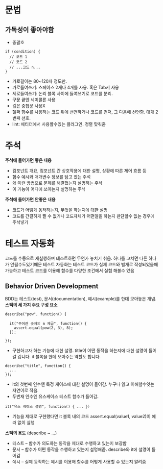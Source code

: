 # 문법

## 가독성이 좋아야함

- 중괄호
```
if (condition) {
  // 코드 1
  // 코드 2
  // ...코드 n...
}
```
- 가로길이는 80~120자 정도만.
- 가로들여쓰기: 스페이스 2개나 4개를 사용. 혹은 Tab키 사용
- 세로들여쓰기: 논리 블록 사이에 들여쓰기로 코드를 분리. 
- 구문 끝엔 세미콜론 사용
- 깊은 중첩문 사용X
- 헬퍼 함수를 사용하는 코드 위에 선언하거나 코드를 먼저, 그 다음에 선언함. 대개 2번째 선호.
- lint: 에티더에서 사용할수있는 플러그인. 정렬 맞춰줌

# 주석

**주석에 들어가면 좋은 내용**
- 컴포넌트 개요, 컴포넌트 간 상호작용에 대한 설명, 상황에 따른 제어 흐름 등
- 함수 예시와 매개변수 정보를 담고 있는 주석
- 왜 이런 방법으로 문제를 해결했는지 설명하는 주석
- 이 기능이 어디에 쓰이는지 설명하는 주석

**주석에 들어가면 안좋은 내용**
- 코드가 어떻게 동작하는지, 무엇을 하는지에 대한 설명
- 코드를 간결하게 짤 수 없거나 코드자체가 어떤일을 하는지 판단할수 없는 경우에 주석넣기


# 테스트 자동화
코드를 수동으로 재실행하며 테스트하면 무언가 놓치기 쉬움. 하나를 고치면 다른 하나가 안될수도있기때문
테스트 자동화는 테스트 코드가 실제 코드와 별개로 작성되었을때 가능하고 테스트 코드를 이용해 함수를 다양한 조건에서 실험 해볼수 있음

## Behavior Driven Development
BDD는 테스트(test), 문서(documentation), 예시(example)를 한데 모아놓은 개념.
**스펙의 세 가지 주요 구성 요소**
```
describe("pow", function() {

  it("주어진 숫자의 n 제곱", function() {
    assert.equal(pow(2, 3), 8);
  });

});
```
- 구현하고자 하는 기능에 대한 설명. title이 어떤 동작을 하는지에 대한 설명이 들어갈 겁니다. it 블록을 한데 모아주는 역할도 합니다.
```
describe("title", function() {
  ...
}); 
  ```
  - it의 첫번째 인수엔 특정 케이스에 대한 설명이 들어감. 누구나 읽고 이해할수잇는 자연어로 적음.
  - 두번재 인수엔 유스케이스 테스트 함수가 들어감.
  
  ```
  it("유스 케이스 설명", function() { ... })
  ```
  - 기능을 제대로 구현했다면 it 블록 내의 코드 assert.equal(value1, value2)이 에러 없이 실행
  
  **스펙의 용도** (describe ~ ...)
- 테스트 – 함수가 의도하는 동작을 제대로 수행하고 있는지 보장함
- 문서 – 함수가 어떤 동작을 수행하고 있는지 설명해줌. describe와 it에 설명이 들어감
- 예시 – 실제 동작하는 예시를 이용해 함수를 어떻게 사용할 수 있는지 알려줌

